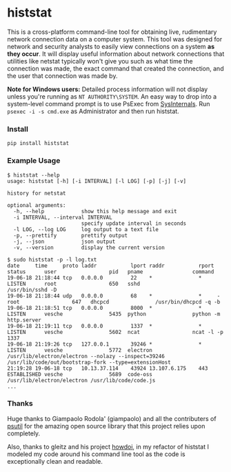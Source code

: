 # histstat

This is a cross-platform command-line tool for obtaining live, rudimentary network connection data on a computer system. This tool was designed for network and security analysts to easily view connections on a system **as they occur**. It will display useful information about network connections that utilities like netstat typically won't give you such as what time the connection was made, the exact command that created the connection, and the user that connection was made by.

**Note for Windows users:** Detailed process information will not display unless you're running as `NT AUTHORITY\SYSTEM`. An easy way to drop into a system-level command prompt is to use PsExec from [SysInternals](https://technet.microsoft.com/en-us/sysinternals/bb842062.aspx). Run `psexec -i -s cmd.exe` as Administrator and then run histstat.

### Install

`pip install histstat`

### Example Usage

```
$ histstat --help
usage: histstat [-h] [-i INTERVAL] [-l LOG] [-p] [-j] [-v]

history for netstat

optional arguments:
  -h, --help            show this help message and exit
  -i INTERVAL, --interval INTERVAL
                        specify update interval in seconds
  -l LOG, --log LOG     log output to a text file
  -p, --prettify        prettify output
  -j, --json            json output
  -v, --version         display the current version

$ sudo histstat -p -l log.txt
date     time     proto laddr           lport raddr           rport status      user                 pid   pname                command
19-06-18 21:18:44 tcp   0.0.0.0         22    *               *     LISTEN      root                 650   sshd                 /usr/bin/sshd -D
19-06-18 21:18:44 udp   0.0.0.0         68    *               *     -           root                 647   dhcpcd               /usr/bin/dhcpcd -q -b
19-06-18 21:18:51 tcp   0.0.0.0         8000  *               *     LISTEN      vesche               5435  python               python -m http.server
19-06-18 21:19:11 tcp   0.0.0.0         1337  *               *     LISTEN      vesche               5602  ncat                 ncat -l -p 1337
19-06-18 21:19:26 tcp   127.0.0.1       39246 *               *     LISTEN      vesche               5772  electron             /usr/lib/electron/electron --nolazy --inspect=39246 /usr/lib/code/out/bootstrap-fork --type=extensionHost
21:19:28 19-06-18 tcp   10.13.37.114    43924 13.107.6.175    443   ESTABLISHED vesche               5689  code-oss             /usr/lib/electron/electron /usr/lib/code/code.js
...
```

### Thanks

Huge thanks to Giampaolo Rodola' (giampaolo) and all the contributers of [psutil](https://github.com/giampaolo/psutil) for the amazing open source library that this project relies upon completely.

Also, thanks to gleitz and his project [howdoi](https://github.com/gleitz/howdoi), in my refactor of histstat I modeled my code around his command line tool as the code is exceptionally clean and readable.
